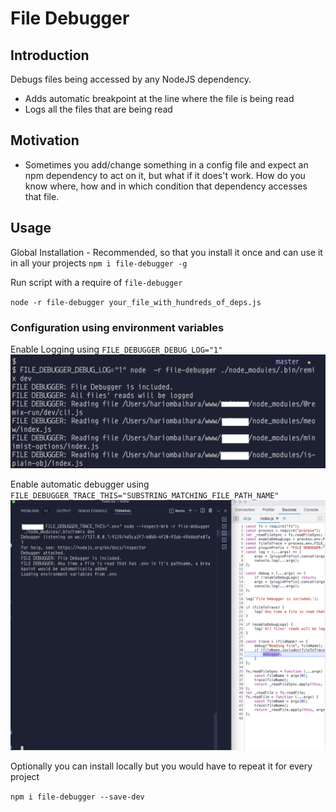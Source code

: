 # File Debugger

## Introduction

Debugs files being accessed by any NodeJS dependency.

- Adds automatic breakpoint at the line where the file is being read
- Logs all the files that are being read

## Motivation

- Sometimes you add/change something in a config file and expect an npm dependency to act on it, but what if it does't work. How do you know where, how and in which condition that dependency accesses that file.

## Usage

Global Installation - Recommended, so that you install it once and can use it in all your projects
`npm i file-debugger -g`

Run script with a require of `file-debugger`

`node -r file-debugger your_file_with_hundreds_of_deps.js`

### Configuration using environment variables

Enable Logging using `FILE_DEBUGGER_DEBUG_LOG="1"`
<img src="./screenshots/logging.png" alt="Logging Demo" />

Enable automatic debugger using `FILE_DEBUGGER_TRACE_THIS="SUBSTRING_MATCHING_FILE_PATH_NAME"`
<img src="./screenshots/debugger.png" alt="Debugger Demo" />


Optionally you can install locally but you would have to repeat it for every project

`npm i file-debugger --save-dev`
